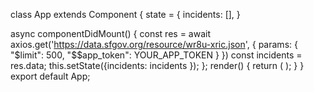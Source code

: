 class App extends Component {
state = {
  incidents: [],
}

async componentDidMount() {
 const res = await axios.get('https://data.sfgov.org/resource/wr8u-xric.json', {
   params: {
     "$limit": 500,
     "$$app_token": YOUR_APP_TOKEN
   }
 })
 const incidents = res.data;
 this.setState({incidents: incidents });
};
render() {
 return (
<Map incidents={this.state.incidents}/>
 );
}
}
export default App;